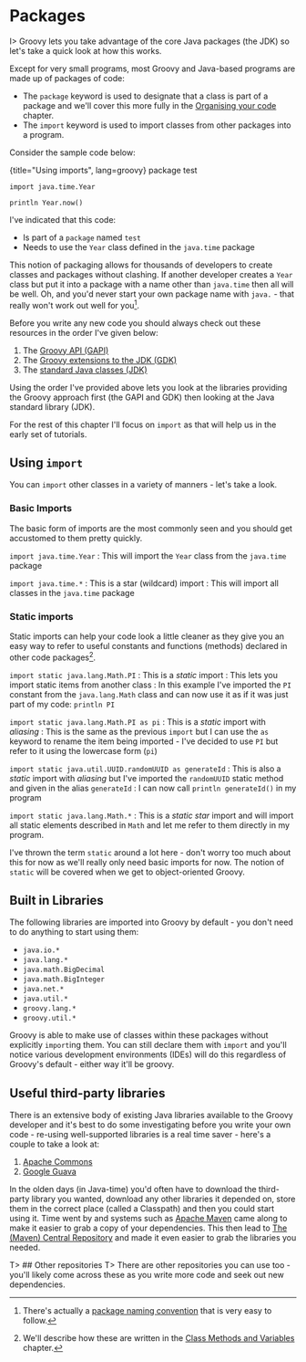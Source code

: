 # Packages

I> Groovy lets you take advantage of the core Java packages (the JDK) so let's take a quick look at how this works.

Except for very small programs, most Groovy and Java-based programs are made up of packages of code:

- The `package` keyword is used to designate that a class is part of a package and we'll cover this more fully in the [Organising your code](#chorganising) chapter.
- The `import` keyword is used to import classes from other packages into a program.

Consider the sample code below:

{title="Using imports", lang=groovy}
	package test

	import java.time.Year

	println Year.now()

I've indicated that this code:

- Is part of a `package` named `test`
- Needs to use the `Year` class defined in the `java.time` package

This notion of packaging allows for thousands of developers to create classes and packages without clashing. If another developer creates a `Year` class but put it into a package with a name other than `java.time` then all will be well. Oh, and you'd never start your own package name with `java.` - that really won't work out well for you[^pkg].

Before you write any new code you should always check out these resources in the order I've given below:

1. The [Groovy API (GAPI)](http://docs.groovy-lang.org/docs/groovy-2.4.0/html/gapi/)
2. The [Groovy extensions to the JDK (GDK)](http://docs.groovy-lang.org/docs/groovy-2.4.0/html/groovy-jdk/)
2. The [standard Java classes (JDK)](http://docs.oracle.com/javase/8/docs/api/index.html)

Using the order I've provided above lets you look at the libraries providing the Groovy approach first (the GAPI and GDK) then looking at the Java standard library (JDK).

For the rest of this chapter I'll focus on `import` as that will help us in the early set of tutorials.

[^pkg]: There's actually a [package naming convention](http://docs.oracle.com/javase/tutorial/java/package/namingpkgs.html) that is very easy to follow.

## Using `import`

You can `import` other classes in a variety of manners - let's take a look.

### Basic Imports
The basic form of imports are the most commonly seen and you should get accustomed to them pretty quickly.

`import java.time.Year`
:	This will import the `Year` class from the `java.time` package

`import java.time.*`
:	This is a star (wildcard) import
:	This will import all classes in the `java.time` package

### Static imports

Static imports can help your code look a little cleaner as they give you an easy way to refer to useful constants and functions (methods) declared in other code packages[^classmethods].

[^classmethods]: We'll describe how these are written in the [Class Methods and Variables](#chclassmethods) chapter.

`import static java.lang.Math.PI`
:	This is a _static_ import
:	This lets you import static items from another class
:	In this example I've imported the `PI` constant from the `java.lang.Math` class and can now use it as if it was just part of my code: `println PI`

`import static java.lang.Math.PI as pi`
:	This is a _static_ import with _aliasing_
:	This is the same as the previous `import` but I can use the `as` keyword to rename the item being imported - I've decided to use `PI` but refer to it using the lowercase form (`pi`)

`import static java.util.UUID.randomUUID as generateId`
:	This is also a _static_ import with _aliasing_ but I've imported the `randomUUID` static method and given in the alias `generateId`
: 	I can now call `println generateId()` in my program

`import static java.lang.Math.*`
:	This is a _static star_ import and will import all static elements described in `Math` and let me refer to them directly in my program.

I've thrown the term `static` around a lot here - don't worry too much about this for now as we'll really only need basic imports for now. The notion of `static` will be covered when we get to object-oriented Groovy.

## Built in Libraries

The following libraries are imported into Groovy by default - you don't need to do anything to start using them:

- `java.io.*`
- `java.lang.*`
- `java.math.BigDecimal`
- `java.math.BigInteger`
- `java.net.*`
- `java.util.*`
- `groovy.lang.*`
- `groovy.util.*`

Groovy is able to make use of classes within these packages without explicitly `import`ing them. You can still declare them with `import` and you'll notice various development environments (IDEs) will do this regardless of Groovy's default - either way it'll be groovy.

## Useful third-party libraries
There is an extensive body of existing Java libraries available to the Groovy developer and it's best to do some investigating before you write your own code - re-using well-supported libraries is a real time saver - here's a couple to take a look at:

1. [Apache Commons](http://commons.apache.org/)
1. [Google Guava](https://code.google.com/p/guava-libraries/)

In the olden days (in Java-time) you'd often have to download the third-party library you wanted, download any other libraries it depended on, store them in the correct place (called a Classpath) and then you could start using it. Time went by and systems such as [Apache Maven](http://maven.apache.org) came along to make it easier to grab a copy of your dependencies. This then lead to [The (Maven) Central Repository](http://search.maven.org) and made it even easier to grab the libraries you needed.

T> ## Other repositories
T> There are other repositories you can use too - you'll likely come across these as you write more code and seek out new dependencies.

